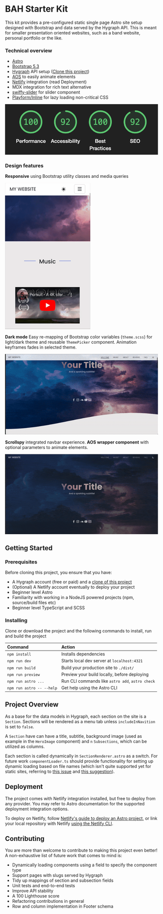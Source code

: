 # BAH Starter Kit

This kit provides a pre-configured static single page Astro site setup designed with Bootstrap and data served by the Hygraph API. This is meant for smaller presentation oriented websites, such as a band website, personal portfolio or the like. 

### Technical overview

- [Astro](https://astro.build/)
- [Bootstrap 5.3](https://getbootstrap.com/)
- [Hygraph](https://hygraph.com/) API setup ([Clone this project](https://app.hygraph.com/clone/e6bf5add61b5452db93ed8e557e49994?name=BAH%20Starter%20Kit))
- [AOS](https://michalsnik.github.io/aos/) to easily animate elements
- [Netlify](https://docs.netlify.com/frameworks/astro/) integration (read Deployment)
- MDX integration for rich text alternative
- [swiffy-slider](https://swiffyslider.com/) for slider component
- [Playform/Inline](https://github.com/PlayForm/Inline) for lazy loading non-critical CSS

![Lighthouse score](previews/bah-lighthouse.png)

### Design features

**Responsive** using Bootstrap utility classes and media queries

![](previews/bah-mobile.gif)

**Dark mode** Easy re-mapping of Bootstrap color variables (`theme.scss`) for light/dark theme and reusable `ThemePicker` component. Animation keyframes fades in selected theme.

![](previews/bah-darkmode.gif)

**Scrollspy** integrated navbar experience. **AOS wrapper component** with optional parameters to animate elements.

![](previews/bah-scroll.gif)

## Getting Started 

### Prerequisites

Before cloning this project, you ensure that you have:
- A Hygraph account (free or paid) and a [clone of this project](https://app.hygraph.com/clone/e6bf5add61b5452db93ed8e557e49994?name=BAH%20Starter%20Kit)
- (Optional) A Netlify account eventually to deploy your project
- Beginner level Astro
- Familiarity with working in a NodeJS powered projects (npm, source/build files etc)
- Beginner level TypeScript and SCSS

### Installing

Clone or download the project and the following commands to install, run and build the project

| Command                   | Action                                           |
| :------------------------ | :----------------------------------------------- |
| `npm install`             | Installs dependencies                            |
| `npm run dev`             | Starts local dev server at `localhost:4321`      |
| `npm run build`           | Build your production site to `./dist/`          |
| `npm run preview`         | Preview your build locally, before deploying     |
| `npm run astro ...`       | Run CLI commands like `astro add`, `astro check` |
| `npm run astro -- --help` | Get help using the Astro CLI                     |

## Project Overview

As a base for the data models in Hygraph, each section on the site is a `Section`. Sections will be rendered as a menu tab unless `includeInNavition` is set to `false`.

A `Section` have can have a title, subtitle, background image (used as example in the `HeroImage` component) and `n` `Subsections`, which can be utilized as columns. 

Each section is called dynamically in `SectionRenderer.astro` as a switch. For future work `componentLoader.ts` should provide functionality for setting up dynamic loading based on file names (which isn't quite supported yet for static sites, referring to [this issue](https://github.com/withastro/astro/issues/4863) and [this suggestion](https://github.com/withastro/roadmap/discussions/1054)).

## Deployment

The project comes with Netlify integration installed, but free to deploy from any provider. You may refer to Astro documentation for the supported deployment integration options. 

To deploy on Netlify, follow [Netlify's guide to deploy an Astro project](https://docs.netlify.com/frameworks/astro/), or link your local repository with Netlify [using the Netlify CLI](https://github.com/netlify-templates/astro-platform-starter?tab=readme-ov-file#developing-locally).

## Contributing

You are more than welcome to contribute to making this project even better! A non-exhaustive list of future work that comes to mind is:

- Dynamically loading components using a field to specify the component type
- Support pages with slugs served by Hygraph
- Tidy up mappings of section and subsection fields
- Unit tests and end-to-end tests
- Improve API stability 
- A 100 Lighthouse score
- Refactoring contributions in general
- Row and column implementation in Footer schema